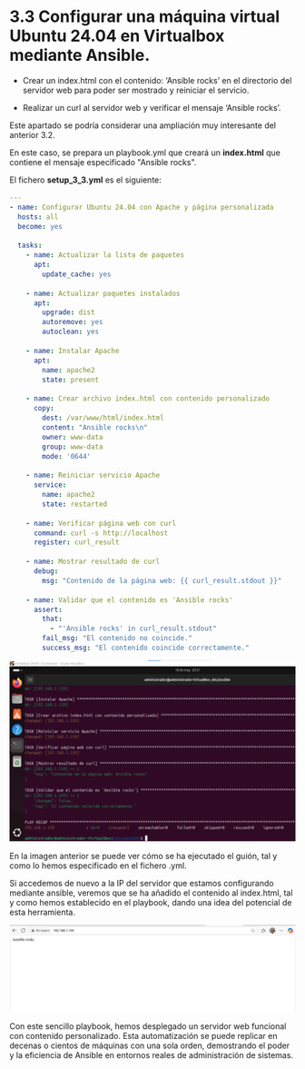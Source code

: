 # 3.3  Configurar una máquina virtual Ubuntu 24.04 en Virtualbox mediante Ansible. 

- Crear un index.html con el contenido: ‘Ansible rocks’ en el directorio del servidor web para 
poder ser mostrado y reiniciar el servicio. 

- Realizar un curl al servidor web y verificar el mensaje ‘Ansible rocks’. 

Este apartado se podría considerar una ampliación muy interesante del anterior 3.2. 

En este caso, se prepara un playbook.yml que creará un **index.html** que contiene el mensaje especificado "Ansible rocks".

El fichero **setup_3_3.yml** es el siguiente:

```yml 
---
- name: Configurar Ubuntu 24.04 con Apache y página personalizada
  hosts: all
  become: yes

  tasks:
    - name: Actualizar la lista de paquetes
      apt:
        update_cache: yes

    - name: Actualizar paquetes instalados
      apt:
        upgrade: dist
        autoremove: yes
        autoclean: yes

    - name: Instalar Apache
      apt:
        name: apache2
        state: present

    - name: Crear archivo index.html con contenido personalizado
      copy:
        dest: /var/www/html/index.html
        content: "Ansible rocks\n"
        owner: www-data
        group: www-data
        mode: '0644'

    - name: Reiniciar servicio Apache
      service:
        name: apache2
        state: restarted

    - name: Verificar página web con curl
      command: curl -s http://localhost
      register: curl_result

    - name: Mostrar resultado de curl
      debug:
        msg: "Contenido de la página web: {{ curl_result.stdout }}"

    - name: Validar que el contenido es 'Ansible rocks'
      assert:
        that:
          - "'Ansible rocks' in curl_result.stdout"
        fail_msg: "El contenido no coincide."
        success_msg: "El contenido coincide correctamente."
```

![inicio_ansible](https://github.com/PPS13030588/terraform/blob/main/images/ansibleRock.png)

En la imagen anterior se puede ver cómo se ha ejecutado el guión, tal y como lo hemos especificado en el fichero .yml.

Si accedemos de nuevo a la IP del servidor que estamos configurando mediante ansible, veremos que se ha añadido el contenido al index.html, tal y como hemos establecido en el playbook, dando una idea del potencial de esta herramienta. 

![inicio_ansible](https://github.com/PPS13030588/terraform/blob/main/images/rockOK.png)

Con este sencillo playbook, hemos desplegado un servidor web funcional con contenido personalizado. Esta automatización se puede replicar en decenas o cientos de máquinas con una sola orden, demostrando el poder y la eficiencia de Ansible en entornos reales de administración de sistemas.